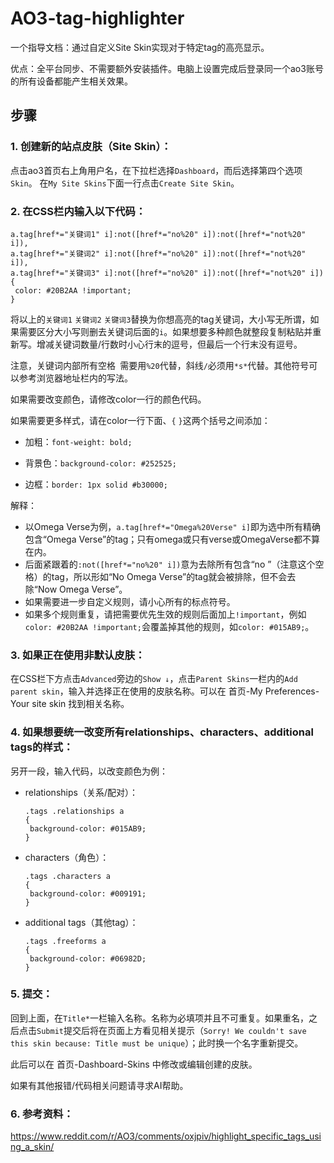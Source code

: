 # AO3-tag-highlighter
一个指导文档：通过自定义Site Skin实现对于特定tag的高亮显示。

优点：全平台同步、不需要额外安装插件。电脑上设置完成后登录同一个ao3账号的所有设备都能产生相关效果。

## 步骤
### 1. 创建新的站点皮肤（Site Skin）：
   
   点击ao3首页右上角用户名，在下拉栏选择```Dashboard```，而后选择第四个选项```Skin```。
   在```My Site Skins```下面一行点击```Create Site Skin```。

### 2. 在CSS栏内输入以下代码：
   ```
   a.tag[href*="关键词1" i]:not([href*="no%20" i]):not([href*="not%20" i]),  
   a.tag[href*="关键词2" i]:not([href*="no%20" i]):not([href*="not%20" i]),
   a.tag[href*="关键词3" i]:not([href*="no%20" i]):not([href*="not%20" i])
   {
    color: #20B2AA !important;
   }
   ```
   将以上的```关键词1``` ```关键词2``` ```关键词3```替换为你想高亮的tag关键词，大小写无所谓，如果需要区分大小写则删去关键词后面的```i```。如果想要多种颜色就整段复制粘贴并重新写。增减关键词数量/行数时小心行末的逗号，但最后一个行末没有逗号。
   
   注意，关键词内部所有空格``` ```需要用```%20```代替，斜线```/```必须用```*s*```代替。其他符号可以参考浏览器地址栏内的写法。
   
   如果需要改变颜色，请修改color一行的颜色代码。
   
   如果需要更多样式，请在color一行下面、```{``` ```}```这两个括号之间添加：
   
   - 加粗：```font-weight: bold;```
     
   - 背景色：```background-color: #252525;```
     
   - 边框：```border: 1px solid #b30000;```
     
   解释：
   
   - 以Omega Verse为例，```a.tag[href*="Omega%20Verse" i]```即为选中所有精确包含“Omega Verse”的tag；只有omega或只有verse或OmegaVerse都不算在内。
   - 后面紧跟着的```:not([href*="no%20" i])```意为去除所有包含“no ”（注意这个空格）的tag，所以形如“No Omega Verse”的tag就会被排除，但不会去除“Now Omega Verse”。
   - 如果需要进一步自定义规则，请小心所有的标点符号。
   - 如果多个规则重复，请把需要优先生效的规则后面加上```!important```，例如```color: #20B2AA !important;```会覆盖掉其他的规则，如```color: #015AB9;```。
     
### 3. 如果正在使用非默认皮肤：
   
   在CSS栏下方点击```Advanced```旁边的```Show ↓```，点击```Parent Skins```一栏内的```Add parent skin```，输入并选择正在使用的皮肤名称。可以在 首页-My Preferences-Your site skin 找到相关名称。

### 4. 如果想要统一改变所有relationships、characters、additional tags的样式：

   另开一段，输入代码，以改变颜色为例：
   - relationships（关系/配对）：
     ```
     .tags .relationships a
     {
      background-color: #015AB9;
     }
     ```
   - characters（角色）：
     ```
     .tags .characters a
     {
      background-color: #009191;
     }
     ```
   - additional tags（其他tag）：
     ```
     .tags .freeforms a
     {
      background-color: #06982D;
     }
     ```

### 5. 提交：

   回到上面，在```Title*```一栏输入名称。名称为必填项并且不可重复。如果重名，之后点击```Submit```提交后将在页面上方看见相关提示（```Sorry! We couldn't save this skin because:
Title must be unique```）；此时换一个名字重新提交。

   此后可以在 首页-Dashboard-Skins 中修改或编辑创建的皮肤。

   如果有其他报错/代码相关问题请寻求AI帮助。

### 6. 参考资料：

   https://www.reddit.com/r/AO3/comments/oxjpiv/highlight_specific_tags_using_a_skin/
